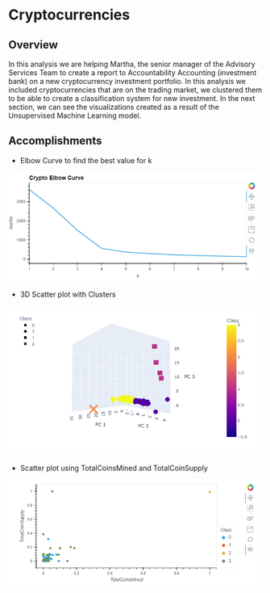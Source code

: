 # Cryptocurrencies

## Overview
In this analysis we are helping Martha, the senior manager of the Advisory Services Team to create a report to Accountability Accounting (investment bank) on a new cryptocurrency investment portfolio.
In this analysis we included cryptocurrencies that are on the trading market, we clustered them to be able to create a classification system for new investment.
In the next section, we can see the visualizations created as a result of the Unsupervised Machine Learning model.

## Accomplishments
- Elbow Curve to find the best value for k

![Elbow Curve](https://github.com/kplazascp/Cryptocurrencies/blob/main/Resources/Elbow%20Curve.PNG)

- 3D Scatter plot with Clusters

![3D](https://github.com/kplazascp/Cryptocurrencies/blob/main/Resources/3D%20Clusters.PNG)

- Scatter plot using TotalCoinsMined and TotalCoinSupply 

![hv plot](https://github.com/kplazascp/Cryptocurrencies/blob/main/Resources/hvplot.PNG)
